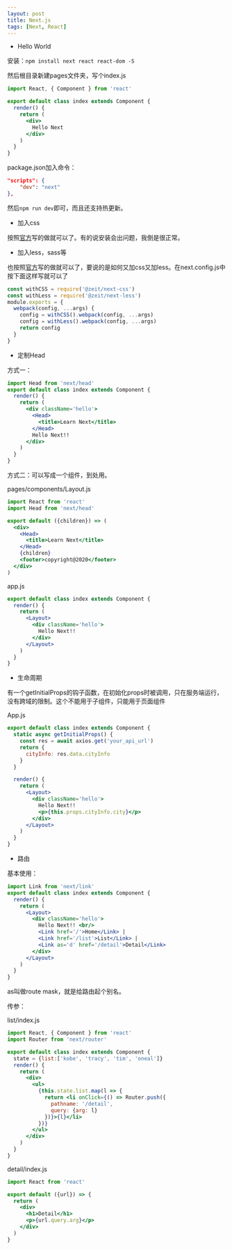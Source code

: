```yaml
---
layout: post
title: Next.js
tags: [Next, React]
---
```


- Hello World

安装：`npm install next react react-dom -S`

然后根目录新建pages文件夹，写个index.js

```jsx
import React, { Component } from 'react'

export default class index extends Component {
  render() {
    return (
      <div>
        Hello Next
      </div>
    )
  }
}
```

package.json加入命令：

```json
"scripts": {
    "dev": "next"
},
```

然后`npm run dev`即可，而且还支持热更新。

- 加入css

按照[官方](https://github.com/zeit/next-plugins/tree/master/packages/next-css)写的做就可以了。有的说安装会出问题，我倒是很正常。

- 加入less，sass等

也按照[官方](https://github.com/zeit/next-plugins/tree/master/packages/next-less)写的做就可以了，要说的是如何又加css又加less。在next.config.js中按下面这样写就可以了

```js
const withCSS = require('@zeit/next-css')
const withLess = require('@zeit/next-less')
module.exports = {
  webpack(config, ...args) {
    config = withCSS().webpack(config, ...args)
    config = withLess().webpack(config, ...args)
    return config
  } 
}
```

- 定制Head

方式一：

```jsx
import Head from 'next/head'
export default class index extends Component {
  render() {
    return (
      <div className='hello'>
        <Head>
          <title>Learn Next</title>
        </Head>
        Hello Next!!
      </div>
    )
  }
}
```

方式二：可以写成一个组件，到处用。

pages/components/Layout.js

```jsx
import React from 'react'
import Head from 'next/head'

export default ({children}) => (
  <div>
    <Head>
      <title>Learn Next</title>
    </Head>
    {children}
    <footer>copyright@2020</footer>
  </div>
)
```

app.js

```jsx
export default class index extends Component {
  render() {
    return (
      <Layout>
        <div className='hello'>
          Hello Next!!
        </div>
      </Layout>
    )
  }
}
```

- 生命周期

有一个getInitialProps的钩子函数，在初始化props时被调用，只在服务端运行，没有跨域的限制。这个不能用于子组件，只能用于页面组件

App.js

```jsx
export default class index extends Component {
  static async getInitialProps() {
    const res = await axios.get('your_api_url')
    return {
      cityInfo: res.data.cityInfo
    }
  }

  render() {
    return (
      <Layout>
        <div className='hello'>
          Hello Next!!
          <p>{this.props.cityInfo.city}</p>
        </div>
      </Layout>
    )
  }
}
```

- 路由

基本使用：

```jsx
import Link from 'next/link'
export default class index extends Component {
  render() {
    return (
      <Layout>
        <div className='hello'>
          Hello Next!! <br/>
          <Link href='/'>Home</Link> | 
          <Link href='/list'>List</Link> |
          <Link as='d' href='/detail'>Detail</Link>
        </div>
      </Layout>
    )
  }
}
```

as叫做route mask，就是给路由起个别名。

传参：

list/index.js

```jsx
import React, { Component } from 'react'
import Router from 'next/router'

export default class index extends Component {
  state = {list:['kobe', 'tracy', 'tim', 'oneal']}
  render() {
    return (
      <div>
        <ul>
          {this.state.list.map(l => {
            return <li onClick={() => Router.push({
              pathname: '/detail',
              query: {arg: l}
            })}>{l}</li>
          })}
        </ul>
      </div>
    )
  }
}
```

detail/index.js

```jsx
import React from 'react'

export default ({url}) => {
  return (
    <div>
      <h1>Detail</h1>
      <p>{url.query.arg}</p>
    </div>
  )
}
```



